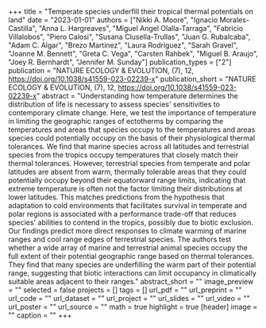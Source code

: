 +++
title = "Temperate species underfill their tropical thermal potentials on land"
date = "2023-01-01"
authors = ["Nikki A. Moore", "Ignacio Morales-Castilla", "Anna L. Hargreaves", "Miguel Angel Olalla-Tarraga", "Fabricio Villalobos", "Piero Calosi", "Susana Clusella-Trullas", "Juan G. Rubalcaba", "Adam C. Algar", "Brezo Martinez", "Laura Rodriguez", "Sarah Gravel", "Joanne M. Bennett", "Greta C. Vega", "Carsten Rahbek", "Miguel B. Araujo", "Joey R. Bernhardt", "Jennifer M. Sunday"]
publication_types = ["2"]
publication = "NATURE ECOLOGY \& EVOLUTION, (7), 12, https://doi.org/10.1038/s41559-023-02239-x"
publication_short = "NATURE ECOLOGY \& EVOLUTION, (7), 12, https://doi.org/10.1038/s41559-023-02239-x"
abstract = "Understanding how temperature determines the distribution of life is
   necessary to assess species' sensitivities to contemporary climate
   change. Here, we test the importance of temperature in limiting the
   geographic ranges of ectotherms by comparing the temperatures and areas
   that species occupy to the temperatures and areas species could
   potentially occupy on the basis of their physiological thermal
   tolerances. We find that marine species across all latitudes and
   terrestrial species from the tropics occupy temperatures that closely
   match their thermal tolerances. However, terrestrial species from
   temperate and polar latitudes are absent from warm, thermally tolerable
   areas that they could potentially occupy beyond their equatorward range
   limits, indicating that extreme temperature is often not the factor
   limiting their distributions at lower latitudes. This matches
   predictions from the hypothesis that adaptation to cold environments
   that facilitates survival in temperate and polar regions is associated
   with a performance trade-off that reduces species' abilities to contend
   in the tropics, possibly due to biotic exclusion. Our findings predict
   more direct responses to climate warming of marine ranges and cool range
   edges of terrestrial species.
   The authors test whether a wide array of marine and terrestrial animal
   species occupy the full extent of their potential geographic range based
   on thermal tolerances. They find that many species are underfilling the
   warm part of their potential range, suggesting that biotic interactions
   can limit occupancy in climatically suitable areas adjacent to their
   ranges."
abstract_short = ""
image_preview = ""
selected = false
projects = []
tags = []
url_pdf = ""
url_preprint = ""
url_code = ""
url_dataset = ""
url_project = ""
url_slides = ""
url_video = ""
url_poster = ""
url_source = ""
math = true
highlight = true
[header]
image = ""
caption = ""
+++
